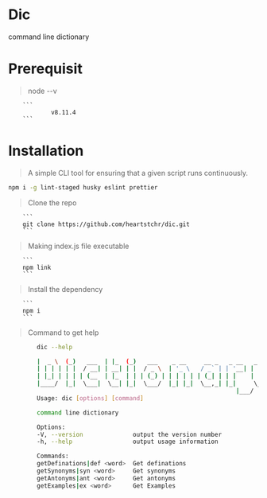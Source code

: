 # Dic
command line dictionary 

# Prerequisit
> node --v

        ```
                v8.11.4
        ```
# Installation

> A simple CLI tool for ensuring that a given script runs continuously.

  ```sh
  npm i -g lint-staged husky eslint prettier
  ```

> Clone the repo

        ```
        git clone https://github.com/heartstchr/dic.git 
        ```

> Making index.js file executable 

        ```
        npm link
        ```

> Install the dependency

        ```
        npm i
        ```

> Command to get help

```sh
        dic --help

        |  _ \  (_)   ___  | |_  (_)   ___    _ __     __ _   _ __   _   _ 
        | | | | | |  / __| | __| | |  / _ \  | '_ \   / _` | | '__| | | | |
        | |_| | | | | (__  | |_  | | | (_) | | | | | | (_| | | |    | |_| |
        |____/  |_|  \___|  \__| |_|  \___/  |_| |_|  \__,_| |_|     \__, |
                                                                |___/ 
        Usage: dic [options] [command]

        command line dictionary

        Options:
        -V, --version              output the version number
        -h, --help                 output usage information

        Commands:
        getDefinations|def <word>  Get definations
        getSynonyms|syn <word>     Get synonyms
        getAntonyms|ant <word>     Get antonyms
        getExamples|ex <word>      Get Examples
```